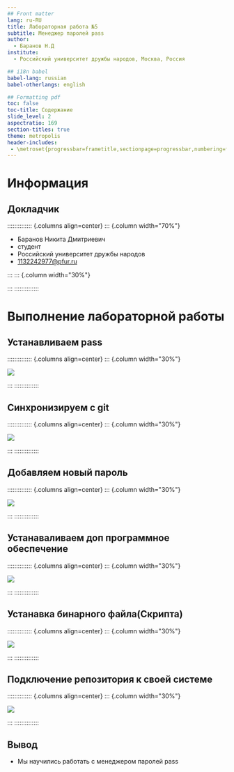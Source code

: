 ```yaml
---
## Front matter
lang: ru-RU
title: Лабораторная работа №5
subtitle: Менеджер паролей pass
author:
  - Баранов Н.Д
institute:
  - Российский университет дружбы народов, Москва, Россия

## i18n babel
babel-lang: russian
babel-otherlangs: english

## Formatting pdf
toc: false
toc-title: Содержание
slide_level: 2
aspectratio: 169
section-titles: true
theme: metropolis
header-includes:
 - \metroset{progressbar=frametitle,sectionpage=progressbar,numbering=fraction}
---
```


# Информация

## Докладчик

:::::::::::::: {.columns align=center}
::: {.column width="70%"}

  * Баранов Никита Дмитриевич
  * студент
  * Российский университет дружбы народов
  * [1132242977@pfur.ru](mailto:1132242977@pfur.ru)
  
:::
::: {.column width="30%"}

:::
::::::::::::::

# Выполнение лабораторной работы

## Устанавливаем pass

:::::::::::::: {.columns align=center}
::: {.column width="30%"}

![](image/1.png)

:::
::::::::::::::

## Синхронизируем с git

:::::::::::::: {.columns align=center}
::: {.column width="30%"}

![](image/2.png)

:::
::::::::::::::


## Добавляем новый пароль

:::::::::::::: {.columns align=center}
::: {.column width="30%"}

![](image/3.png)

:::
::::::::::::::

## Устанаваливаем доп программное обеспечение

:::::::::::::: {.columns align=center}
::: {.column width="30%"}

![](image/4.png)

:::
::::::::::::::

## Устанавка бинарного файла(Скрипта)

:::::::::::::: {.columns align=center}
::: {.column width="30%"}

![](image/5.png)

:::
::::::::::::::

## Подключение репозитория к своей системе

:::::::::::::: {.columns align=center}
::: {.column width="30%"}

![](image/6.png)

:::
::::::::::::::

## Вывод

- Мы научились работать с менеджером паролей pass

